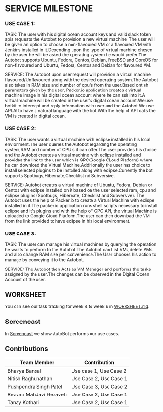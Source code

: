 #     SERVICE MILESTONE

### USE CASE 1:
TASK: The user with his digital ocean account keys and valid slack token apis requests the Autobot to provision a new virtual machine.
The user will be given an option to choose a non-flavoured VM or a flavoured VM with Jenkins installed in it.Depending upon the type of virtual machine 
chosen by the user he will be asked the operating system he would prefer.The Autobot supports Ubuntu, Fedora, Centos, Debian, FreeBSD and CoreOS for non-flavoured and Ubuntu, Fedora, Centos and Debian for flavoured VM.

SERVICE: The Autobot upon user request will provision a virtual machine  flavoured/Unflavoured along with the desired operating system.The Autobot also 
takes in RAM size and number of cpu's from the user.Based ont eh parameters given by the user, Packer.io application creates a virtual machine image in his digital ocean account where he can ssh into it.A virtual machine will be created in the user's digital ocean account.We use botkit to intercept and reply
information with user and the Autobot.We use API.AI to have a natural language with the bot.With the help of API calls the VM is created in digital ocean.

### USE CASE 2:
TASK: The user wants a virtual machine with eclipse installed in his local envionment.The user queries the Autobot regarding the operating system,RAM and number of CPU's it can offer.The user provides his choice and the Autobot creates a virtual machine with eclipse installed and provides the link to the user which is GPC(Google CLoud Platform) where he can download the Virtual Machine.Additionally the user has choice to install selected plugins to be installed along with eclipse.Currently the bot supports Spotbugs,Hibernate,Checklist nd Subversive.

SERVICE: Autobot creates a virtual machine of Ubuntu, Fedora, Debian or Centos with eclipse installed on it based on the user selected ram, cpu and eclipse plugins (Spotbugs, Hibernate, Checklist and Subversive).
The Autobot uses the help of Packer.io to create a Virtual Machine with eclispe installed in it.The packer.io application runs shell scripts necessary to install eclipse and it's plugins and with the help oF GPC API, the virtual Machine is uploaded to Google Cloud Platform.The user can then download the VM from the link provided to have eclipse in his local environment.

### USE CASE 3:

TASK: The user can manage his virtual machines by querying the operation he wants to perform to the Autobot.The Autobot can List VMs,delete VMs and also change RAM size per convenience.The User chooses his action to manage by conveying it to the Autobot.

SERVICE: The Autobot then Acts as VM Manager and performs the tasks assigned by the user.The changes can be observed in the Digital Ocean Account of the user.


## WORKSHEET

You can see our task tracking for week 4 to week 6 in [WORKSHEET.md](https://github.ncsu.edu/bbansal/AutoBots/blob/master/Docs/WORKSHEET.md).

## Screencast

In [Screencast](https://youtu.be/IBnlUZ6Gx4A) we show AutoBot performs our use cases.

## Contributions

| Team Member   | Contribution   
| ------------- | ------------ 
| Bhavya Bansal      |  Use case 1, Use Case 2      
| Nitish Raghunathan     |    Use Case 2, Use Case 1
| Pushpendra Singh Patel |    Use Case 3, Use Case 2
| Rezvan Mahdavi Hezaveh  |   Use Case 2, Use Case 1
| Tanay Kothari | Use Case 2, Use Case 1
 
